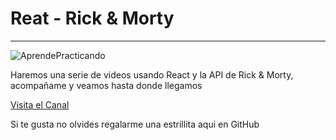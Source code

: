# Reat - Rick & Morty
<hr />
<img src='https://yt3.ggpht.com/ytc/AAUvwnhdkg7jr41v7w3oAcwoM4UUgp7lUmi5Q6IoG0hEFg=s88-c-k-c0x00ffffff-no-rj' alt='AprendePracticando' />
<p>Haremos una serie de videos usando React y la API de Rick & Morty, acompañame y veamos hasta donde llegamos</p>
<a href='https://www.youtube.com/channel/UCGrtPiO6Ijz_1aN7tXfC-MQ' target='_blank'>Visita el Canal</a>
<p>Si te gusta no olvides regalarme una estrillita aqui en GitHub</p>
